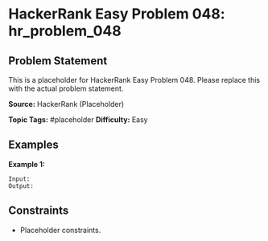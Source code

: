# HackerRank Easy Problem 048: hr_problem_048

## Problem Statement

This is a placeholder for HackerRank Easy Problem 048.
Please replace this with the actual problem statement.

**Source:** HackerRank (Placeholder)

**Topic Tags:** #placeholder
**Difficulty:** Easy

## Examples

**Example 1:**

```
Input:
Output:
```

## Constraints

- Placeholder constraints.
